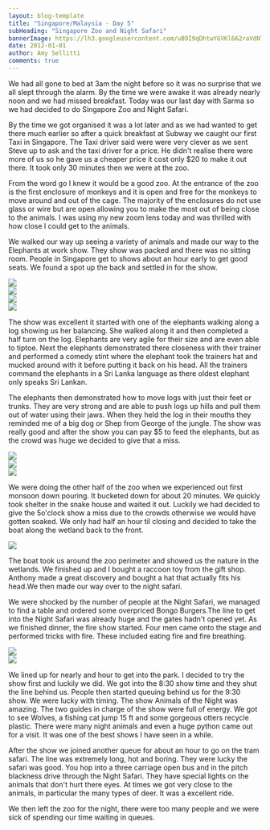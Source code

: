 ```yaml
---
layout: blog-template
title: "Singapore/Malaysia - Day 5"
subHeading: "Singapore Zoo and Night Safari"
bannerImage: https://lh3.googleusercontent.com/uB9I9qDhtwYGVKl662raVdNlVFuY2kzOUqoOgbTiGHx7wH8udIqRyGcxBe84ySIkJkPK1gWUwW5g65ibnFjplARJ9UOEPSy69HwdEFwHFScR4pmWPvXSLepvxwNIhtd0See9J8_OYg
date: 2012-01-01
author: Amy Sellitti
comments: true
---
```


We had all gone to bed at 3am the night before so it was no surprise that we all slept through the alarm. By the time we were awake it was already nearly noon and we had missed breakfast. Today was our last day with Sarma so we had decided to do Singapore Zoo and Night Safari. 

By the time we got organised it was a lot later and as we had wanted to get there much earlier so after a quick breakfast at Subway we caught our first Taxi in Singapore. The Taxi driver said were were very clever as we sent Steve up to ask and the taxi driver for a price. He didn't realise there were more of us so he gave us a cheaper price it cost only $20 to make it out there. It took only 30 minutes then we were at the zoo.

From the word go I knew it would be a good zoo. At the entrance of the zoo is the first enclosure of monkeys and it is open and free for the monkeys to move around and out of the cage. The majority of the enclosures do not use glass or wire but are open allowing you to make the most out of being close to the animals. I was using my new zoom lens today and was thrilled with how close I could get to the animals. 

We walked our way up seeing a variety of animals and made our way to the Elephants at work show. They show was packed and there was no sitting room. People in Singapore get to shows about an hour early to get good seats. We found a spot up the back and settled in for the show.

<div class="center-image"><img src="https://lh3.googleusercontent.com/ev9mTL2trPx9pBDxsepH8AJfpaoUcn8pGI7fOuZPNu8W_xx4XBThBLoP7TBJYRSHZEoKuKY_HB2h-jwxM0XBw1Zu_SI_FNcb9Yudu4XDoWfAnyBP-f9JEb9cRYJOSVsEbNYiOMboFQ" /></div>
<div class="center-image"><img src="https://lh3.googleusercontent.com/O1cvmJADtjn6q-hWpAxdZUHqeBSaG8AhA84zOKiUvnMa-ZC-Y19gIDNs3WfU8RdMzQzwaOylQFWow41LYbZGuiTHQ3Q7Pj-eGERY2HCXictRqELOlgNWlz8RhAXPVFxj-eOUOE3Qqg" /></div>
<div class="center-image"><img src="https://lh3.googleusercontent.com/l-u5sbghPeRLDExqGYaOVR9PSbo5wxhhky1rcqOV3OwumFk9ZCaX_y7tcgzVMkA_7NjcQX1LXaQl1fGrhbyIRPMJ-uZSKTaLitBjKw4SFuSkeh-C32aUVR58UtvOZDXLZ-1aEbxEAw" /></div>
<div class="center-image"><img src="https://lh3.googleusercontent.com/IvnY5qxnJqiEq5f6qgmbET5jqlVpIYiGadyJ59AWjh7ZNV1k6yyT4oNJXCBT3T22KEb2likQ01QR6_D7yUPxSJRSDSIcf_5-cjh0lfG1PaOC-0eECQbVkAzTumysHuMW7pouNWMzoA" /></div>

The show was excellent it started with one of the elephants walking along a log showing us her balancing. She walked along it and then completed a half turn on the log. Elephants are very agile for their size and are even able to tiptoe. Next the elephants demonstrated there closeness with their trainer and performed a comedy stint where the elephant took the trainers hat and mucked around with it before putting it back on his head. All the trainers command the elephants in a Sri Lanka language as there oldest elephant only speaks Sri Lankan. 

The elephants then demonstrated how to move logs with just their feet or trunks. They are very strong and are able to push logs up hills and pull them out of water using their jaws. When they held the log in their mouths they reminded me of a big dog or Shep from George of the jungle. The show was really good and after the show you can pay $5 to feed the elephants, but as the crowd was huge we decided to give that a miss.

<div class="center-image"><img src="https://lh3.googleusercontent.com/aAhJIhtb5td0i5XQWqLj9gUnX5peo0bPySurFudTkzLMFlbwicia-XjBeBlHAmWtv9rhM5IxjVp2a5CouEDUUWoUYzjs0Md5o4a1kqvqxO3O6YlqxFTUrVzyDinSdZ0cys-j9pi1Aw" /></div>
<div class="center-image"><img src="https://lh3.googleusercontent.com/ZXHna4tFYwfm5LMW0XF_uKp2XvQFjAjN7wr0z9ZgJ8Sj26VA4tFYM39T_nbesXQnFavneZ9aQikhpTqk5yW1Hv69DQFX-y4JuOWJySGZTQu52TKAJm_DDg7jHbhOzdPZxKT8uCM73g" /></div>
<div class="center-image"><img src="https://lh3.googleusercontent.com/K1G6yeHB4wKE9jyujReQ5NZm8Lbcz2x1qAh0RofTTAHpiqS_sOwKYsNyNuEqNpn1njjZOpEBq5M6mLMu4icKt7dGaOIbqe9fGJDAEB4R6rzYkg1rTX4Fq7rUcP4LzjekayRGTyAdEg" /></div>

We were doing the other half of the zoo when we experienced out first monsoon down pouring. It bucketed down for about 20 minutes. We quickly took shelter in the snake house and waited it out. Luckily we had decided to give the 5o'clock show a miss due to the crowds otherwise we would have gotten soaked. We only had half an hour til closing and decided to take the boat along the wetland back to the front. 

<div class="center-image"><img src="https://lh3.googleusercontent.com/UQhr5I8u7SLziaBH6Nhw_LIQjwYaA4C7YABbdo59i_sOT9M8Epw_WZG13oFUVdl-AWsMe9A3qxQbZA66xmCyuBicNGQN4JmYqMUbBYIacHjcBNxLTAMQOzqpiLRcxzM55bgscugKnw" /></div>

The boat took us around the zoo perimeter and showed us the nature in the wetlands. We finished up and I bought a raccoon toy from the gift shop. Anthony made a great discovery and bought a hat that actually fits his head.We then made our way over to the night safari. 

We were shocked by the number of people at the Night Safari, we managed to find a table and ordered some overpriced Bongo Burgers.The line to get into the Night Safari was already huge and the gates hadn't opened yet. As we finished dinner, the fire show started. Four men came onto the stage and performed tricks with fire. These included eating fire and fire breathing.

<div class="center-image"><img src="https://lh3.googleusercontent.com/uIFPm2m5zAHt0g7iEJJxBExR_iTYvbvgLndTE5JTxX4yuLWtV3ayuz8Dk88QRc63gLtl7lqPqAH_s74jl3xC-ePDwL937IRj9VdS63JMeGMy9wACEo1HCiSEB0a45rhQNngYuJ_U4w" /></div>
<div class="center-image"><img src="https://lh3.googleusercontent.com/uB9I9qDhtwYGVKl662raVdNlVFuY2kzOUqoOgbTiGHx7wH8udIqRyGcxBe84ySIkJkPK1gWUwW5g65ibnFjplARJ9UOEPSy69HwdEFwHFScR4pmWPvXSLepvxwNIhtd0See9J8_OYg" /></div>

We lined up for nearly and hour to get into the park. I decided to try the show first and luckily we did. We got into the 8:30 show time and they shut the line behind us. People then started queuing behind us for the 9:30 show. We were lucky with timing. The show Animals of the Night was amazing. The two guides in charge of the show were full of energy. We got to see Wolves, a fishing cat jump 15 ft and some gorgeous otters recycle plastic. There were many night animals and even a huge python came out for a visit. It was one of the best shows I have seen in a while.

After the show we joined another queue for about an hour to go on the tram safari. The line was extremely long, hot and boring. They were lucky the safari was good. You hop into a three carriage open bus and in the pitch blackness drive through the Night Safari. They have special lights on the animals that don't hurt there eyes. At times we got very close to the animals, in particular the many types of deer. It was a excellent ride. 

We then left the zoo for the night, there were too many people and we were sick of spending our time waiting in queues.
